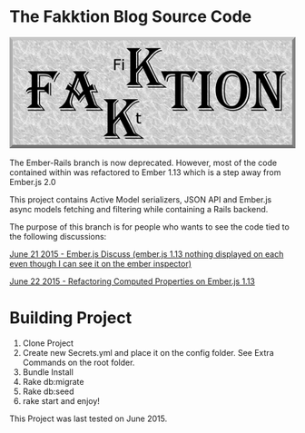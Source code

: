 # The Fakktion Blog Source Code

![](/FakktionLogo.png)

The Ember-Rails branch is now deprecated. However, most of the code contained within was refactored to Ember 1.13 which is a step away from Ember.js 2.0

This project contains Active Model serializers, JSON API and Ember.js async models fetching and filtering while containing a Rails backend.

The purpose of this branch is for people who wants to see the code tied to the following discussions:

[June 21 2015 - Ember.js Discuss (ember.js 1.13 nothing displayed on each even though I can see it on the ember inspector)](http://discuss.emberjs.com/t/ember-js-1-13-nothing-displayed-on-each-even-though-i-can-see-it-on-the-ember-inspector/8237/2)

[June 22 2015 - Refactoring Computed Properties on Ember.js 1.13](http://stackoverflow.com/questions/30977856/refactoring-computed-properties-on-ember-js-1-13)

# Building Project
1. Clone Project
2. Create new Secrets.yml and place it on the config folder. See Extra Commands on the root folder.
3. Bundle Install
4. Rake db:migrate
5. Rake db:seed
6. rake start and enjoy!

This Project was last tested on June 2015.
